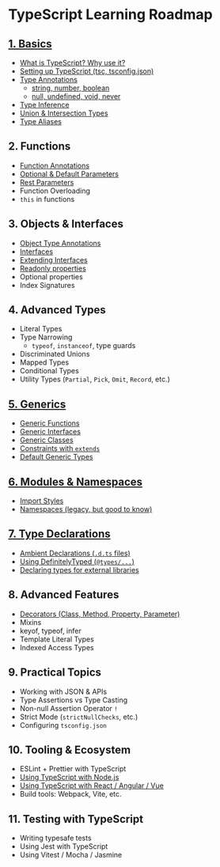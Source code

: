 # TypeScript Learning Roadmap

## [1. Basics](#)
- [What is TypeScript? Why use it?](#)
- [Setting up TypeScript (tsc, tsconfig.json)](#)
- [Type Annotations](#)
  - [string, number, boolean](#)
  - [null, undefined, void, never](#)
- [Type Inference](#)
- [Union & Intersection Types](#)
- [Type Aliases](#)

## 2. Functions
- [Function Annotations](#)
- [Optional & Default Parameters](#)
- [Rest Parameters](#)
- Function Overloading
- `this` in functions

## 3. Objects & Interfaces
- [Object Type Annotations](#)
- [Interfaces](#)
- [Extending Interfaces](#)
- [Readonly properties](#)
- Optional properties
- Index Signatures

## 4. Advanced Types
- Literal Types
- Type Narrowing
  - `typeof`, `instanceof`, type guards
- Discriminated Unions
- Mapped Types
- Conditional Types
- Utility Types (`Partial`, `Pick`, `Omit`, `Record`, etc.)

## [5. Generics](#)
- [Generic Functions](#)
- [Generic Interfaces](#)
- [Generic Classes](#)
- [Constraints with `extends`](#)
- [Default Generic Types](#)

## [6. Modules & Namespaces](#)
- [Import Styles](#)
- [Namespaces (legacy, but good to know)](#)

## [7. Type Declarations](#)
- [Ambient Declarations (`.d.ts` files)](#)
- [Using DefinitelyTyped (`@types/...`)](#)
- [Declaring types for external libraries](#)

## 8. Advanced Features
- [Decorators (Class, Method, Property, Parameter)](#)
- Mixins
- keyof, typeof, infer
- Template Literal Types
- Indexed Access Types

## 9. Practical Topics
- Working with JSON & APIs
- Type Assertions vs Type Casting
- Non-null Assertion Operator `!`
- Strict Mode (`strictNullChecks`, etc.)
- Configuring `tsconfig.json`

## 10. Tooling & Ecosystem
- ESLint + Prettier with TypeScript
- [Using TypeScript with Node.js](#)
- [Using TypeScript with React / Angular / Vue](#)
- Build tools: Webpack, Vite, etc.

## 11. Testing with TypeScript
- Writing typesafe tests
- Using Jest with TypeScript
- Using Vitest / Mocha / Jasmine

